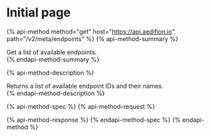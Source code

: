 # Initial page

{% api-method method="get" host="https://api.aedifion.io" path="/v2/meta/endpoints" %}
{% api-method-summary %}
  
 Get a list of available endpoints.   
{% endapi-method-summary %}

{% api-method-description %}
  
Returns a list of available endpoint IDs and their names.   
{% endapi-method-description %}

{% api-method-spec %}
{% api-method-request %}

{% api-method-response %}
{% endapi-method-spec %}
{% endapi-method %}

